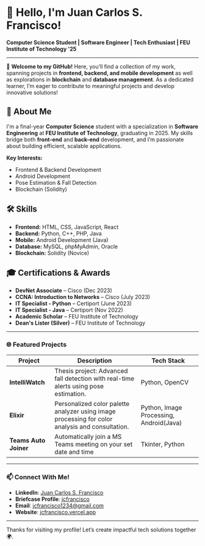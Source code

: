 # 👋 Hello, I'm Juan Carlos S. Francisco!
**Computer Science Student | Software Engineer | Tech Enthusiast | FEU Institute of Technology '25**

---

🌟 **Welcome to my GitHub!** Here, you’ll find a collection of my work, spanning projects in **frontend, backend, and mobile development** as well as explorations in **blockchain** and **database management**. As a dedicated learner, I’m eager to contribute to meaningful projects and develop innovative solutions!

## 🚀 About Me
I'm a final-year **Computer Science** student with a specialization in **Software Engineering** at **FEU Institute of Technology**, graduating in 2025. My skills bridge both **front-end** and **back-end** development, and I’m passionate about building efficient, scalable applications.

**Key Interests:**  
- Frontend & Backend Development
- Android Development
- Pose Estimation & Fall Detection
- Blockchain (Solidity)

## 🛠 Skills
- **Frontend:** HTML, CSS, JavaScript, React
- **Backend:** Python, C++, PHP, Java
- **Mobile:** Android Development (Java)
- **Database:** MySQL, phpMyAdmin, Oracle
- **Blockchain:** Solidity (Novice)

## 🎓 Certifications & Awards
- **DevNet Associate** – Cisco (Dec 2023)
- **CCNA: Introduction to Networks** – Cisco (July 2023)
- **IT Specialist - Python** – Certiport (June 2023)
- **IT Specialist - Java** – Certiport (Nov 2022)
- **Academic Scholar** – FEU Institute of Technology
- **Dean's Lister (Silver)** – FEU Institute of Technology

---

### 🌐 Featured Projects
| Project                   | Description                                                                                       | Tech Stack                     |
|---------------------------|---------------------------------------------------------------------------------------------------|--------------------------------|
| **IntelliWatch**          | Thesis project: Advanced fall detection with real-time alerts using pose estimation.              | Python, OpenCV                 |
| **Elixir**                | Personalized color palette analyzer using image processing for color analysis and consultation.  | Python, Image Processing, Android(Java)|
| **Teams Auto Joiner**     | Automatically join a MS Teams meeting on your set date and time                                  | Tkinter, Python        |

---

### 📫 Connect With Me!
- **LinkedIn**: [Juan Carlos S. Francisco](https://linkedin.com/in/jcsamsonfrancisco)
- **Briefcase Profile**: [jcfrancisco](https://edith.feutech.edu.ph/briefcase/profile/jcfrancisco)
- **Email**: [jcfrancisco1234@gmail.com](mailto:jcfrancisco1234@gmail.com)
- **Website**: [jcfrancisco.vercel.app](jcfrancisco.vercel.app)

---

Thanks for visiting my profile! Let’s create impactful tech solutions together 🌍.
